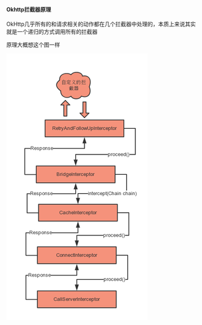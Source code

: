 #### Okhttp拦截器原理

OkHttp几乎所有的和请求相关的动作都在几个拦截器中处理的，本质上来说其实就是一个递归的方式调用所有的拦截器

原理大概想这个图一样

![](./interceptor.png)